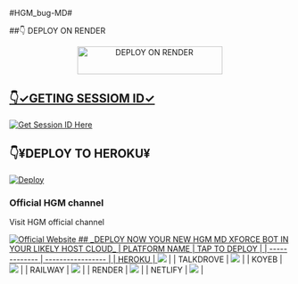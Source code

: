 #HGM_bug-MD#

##👇 DEPLOY ON RENDER 

<p align="center">
  <a href="https://render.com">
    <img title="DEPLOY ON RENDER" src="https://img.shields.io/badge/🚀_DEPLOY_ON_RENDER-000000?style=for-the-badge&logo=render&logoColor=white&color=61DAFB" width="260" height="50"/>


 ## 👇✓GETING SESSIOM ID✓
 
 [![Get Session ID Here](https://img.shields.io/static/v1?label=Session%20ID&message=Generate&color=FF4500&style=for-the-badge&logo=firefox&logoColor=orange)](https://j70n4wdzqy.onrender.com)  

 ## 👇¥DEPLOY TO HEROKU¥

[![Deploy](https://www.herokucdn.com/deploy/button.svg)](https://heroku.com/deploy?template=https://github.com/ZEZE47-MD/zeze)
 

 <td align="center" width="50%">
      <h3>Official HGM channel</h3>
      <p>Visit HGM official channel</p>
      <a href="https://whatsapp.com/channel/0029VbANIT5D8SDpK7oExi1v">
        <img src="https://img.shields.io/badge/Website-ff69b4?style=for-the-badge" alt="Official Website">
## _DEPLOY NOW YOUR NEW HGM MD XFORCE BOT IN YOUR LIKELY HOST CLOUD_
| PLATFORM NAME |   TAP TO DEPLOY   |
| ------------- | ----------------- | 
| HEROKU | <a href="https://lucky-md-xforce-deploy-your-bot-with-your-github-username.vercel.app" target="_blank"><img src="https://img.shields.io/badge/Heroku-430098?style=for-the-badge&logo=heroku&logoColor=white&labelColor=000000&color=0000FF"/></a></td> | 
| TALKDROVE | <a href="https://host.talkdrove.com/share-bot/47" target="_blank"><img src="https://img.shields.io/badge/TalkDrove-A52A2A?style=for-the-badge&logo=github&logoColor=white&labelColor=000000"/></a></td> |
| KOYEB | <a href="https://app.koyeb.com/services/deploy?type=git&repository=mr-X-force/LUCKY-MD-XFORCE" target="_blank"><img src="https://img.shields.io/badge/Koyeb-FF009D?style=for-the-badge&logo=koyeb&logoColor=white&labelColor=000000"/></a></td> | 
| RAILWAY | <a href="https://railway.app/new" target="_blank"><img src="https://img.shields.io/badge/Railway-FF8700?style=for-the-badge&logo=railway&logoColor=white&labelColor=000000"/></a></td> |
| RENDER | <a href="https://dashboard.render.com/web/new" target="_blank"><img src="https://img.shields.io/badge/Render-000000?style=for-the-badge&logo=render&logoColor=white&labelColor=000000&color=00ffaa"/></a></td> | 
| NETLIFY | <a href="https://app.netlify.com/" target="_blank"><img src="https://img.shields.io/badge/Netlify-CC00FF?style=for-the-badge&logo=huggingface&logoColor=white&labelColor=000000"/></a></td> |
        
